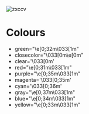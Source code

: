 ![zxccv](https://user-images.githubusercontent.com/70720366/160208697-1c598983-814b-49df-ace7-0979370988e8.PNG)

# Colours
- green="\e[0;32m\033[1m"
- closecolor="\033[0m\e[0m"
- clear='\033[0m'
- red="\e[0;31m\033[1m"
- purple="\e[0;35m\033[1m"
- magenta='\033[0;35m'
- cyan='\033[0;36m'
- gray="\e[0;37m\033[1m"
- blue="\e[0;34m\033[1m"
- yellow="\e[0;33m\033[1m"
